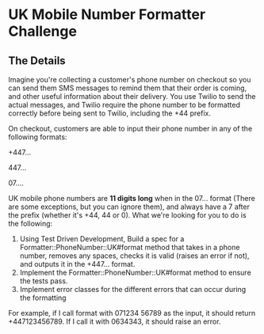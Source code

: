 # UK Mobile Number Formatter Challenge
## The Details

Imagine you're collecting a customer's phone number on checkout so you can send them SMS messages to remind them that their order is coming, and other useful information about their delivery. You use Twilio to send the actual messages, and Twilio require the phone number to be formatted correctly before being sent to Twilio, including the +44 prefix.

On checkout, customers are able to input their phone number in any of the following formats:

+447...

447...

07....

UK mobile phone numbers are **11 digits long** when in the 07... format (There are some exceptions, but you can ignore them), and always have a 7 after the prefix (whether it's +44, 44 or 0). What we're looking for you to do is the following:

1. Using Test Driven Development, Build a spec for a Formatter::PhoneNumber::UK#format method that takes in a phone number, removes any spaces, checks it is valid (raises an error if not), and outputs it in the +447... format.
2. Implement the Formatter::PhoneNumber::UK#format method to ensure the tests pass.
3. Implement error classes for the different errors that can occur during the formatting

For example, if I call format with 071234 56789 as the input, it should return +447123456789. If I call it with 0634343, it should raise an error.
